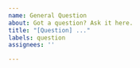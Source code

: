 ```yaml
---
name: General Question
about: Got a question? Ask it here.
title: "[Question] ..."
labels: question
assignees: ''

---
```



